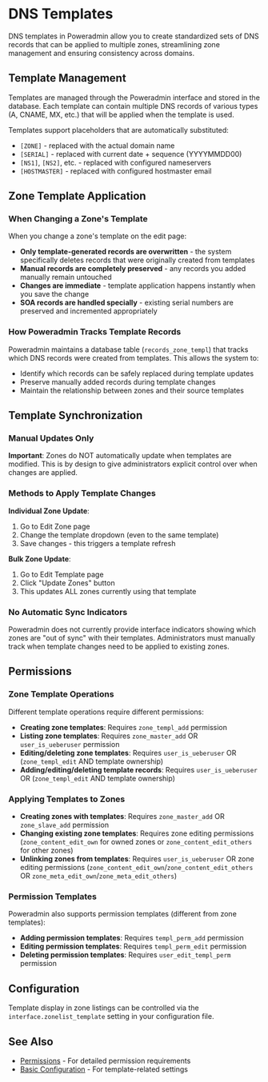 # DNS Templates

DNS templates in Poweradmin allow you to create standardized sets of DNS records that can be applied to multiple zones, streamlining zone management and ensuring consistency across domains.

## Template Management

Templates are managed through the Poweradmin interface and stored in the database. Each template can contain multiple DNS records of various types (A, CNAME, MX, etc.) that will be applied when the template is used.

Templates support placeholders that are automatically substituted:

- `[ZONE]` - replaced with the actual domain name
- `[SERIAL]` - replaced with current date + sequence (YYYYMMDD00)
- `[NS1]`, `[NS2]`, etc. - replaced with configured nameservers
- `[HOSTMASTER]` - replaced with configured hostmaster email

## Zone Template Application

### When Changing a Zone's Template

When you change a zone's template on the edit page:

- **Only template-generated records are overwritten** - the system specifically deletes records that were originally created from templates
- **Manual records are completely preserved** - any records you added manually remain untouched
- **Changes are immediate** - template application happens instantly when you save the change
- **SOA records are handled specially** - existing serial numbers are preserved and incremented appropriately

### How Poweradmin Tracks Template Records

Poweradmin maintains a database table (`records_zone_templ`) that tracks which DNS records were created from templates. This allows the system to:

- Identify which records can be safely replaced during template updates
- Preserve manually added records during template changes
- Maintain the relationship between zones and their source templates

## Template Synchronization

### Manual Updates Only

**Important**: Zones do NOT automatically update when templates are modified. This is by design to give administrators explicit control over when changes are applied.

### Methods to Apply Template Changes

**Individual Zone Update**:
1. Go to Edit Zone page
2. Change the template dropdown (even to the same template)
3. Save changes - this triggers a template refresh

**Bulk Zone Update**:
1. Go to Edit Template page
2. Click "Update Zones" button
3. This updates ALL zones currently using that template

### No Automatic Sync Indicators

Poweradmin does not currently provide interface indicators showing which zones are "out of sync" with their templates. Administrators must manually track when template changes need to be applied to existing zones.

## Permissions

### Zone Template Operations

Different template operations require different permissions:

- **Creating zone templates**: Requires `zone_templ_add` permission
- **Listing zone templates**: Requires `zone_master_add` OR `user_is_ueberuser` permission
- **Editing/deleting zone templates**: Requires `user_is_ueberuser` OR (`zone_templ_edit` AND template ownership)
- **Adding/editing/deleting template records**: Requires `user_is_ueberuser` OR (`zone_templ_edit` AND template ownership)

### Applying Templates to Zones

- **Creating zones with templates**: Requires `zone_master_add` OR `zone_slave_add` permission
- **Changing existing zone templates**: Requires zone editing permissions (`zone_content_edit_own` for owned zones or `zone_content_edit_others` for other zones)
- **Unlinking zones from templates**: Requires `user_is_ueberuser` OR zone editing permissions (`zone_content_edit_own`/`zone_content_edit_others` OR `zone_meta_edit_own`/`zone_meta_edit_others`)

### Permission Templates

Poweradmin also supports permission templates (different from zone templates):

- **Adding permission templates**: Requires `templ_perm_add` permission
- **Editing permission templates**: Requires `templ_perm_edit` permission
- **Deleting permission templates**: Requires `user_edit_templ_perm` permission

## Configuration

Template display in zone listings can be controlled via the `interface.zonelist_template` setting in your configuration file.

## See Also

* [Permissions](permissions.md) - For detailed permission requirements
* [Basic Configuration](../configuration/basic.md) - For template-related settings